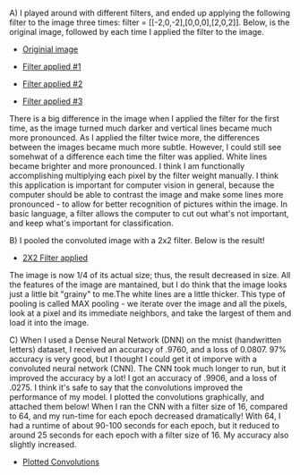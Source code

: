A) I played around with different filters, and ended up applying the following filter to the image three times: filter = [[-2,0,-2],[0,0,0],[2,0,2]]. Below, is the original image, followed by each time I applied the filter to the image. 

- [Originial image](https://user-images.githubusercontent.com/60228374/87457111-df1ac180-c5d5-11ea-84a5-c858df07fdbf.png)

- [Filter applied #1](https://user-images.githubusercontent.com/60228374/87457244-0c676f80-c5d6-11ea-9804-a2151d697ab5.png)

- [Filter applied #2](https://user-images.githubusercontent.com/60228374/87457318-27d27a80-c5d6-11ea-8e2a-240d8731ab30.png)

- [Filter applied #3](https://user-images.githubusercontent.com/60228374/87457361-3c167780-c5d6-11ea-8436-ce8710b7981a.png)

There is a big difference in the image when I applied the filter for the first time, as the image turned much darker and vertical lines became much more pronounced. As I applied the filter twice more, the differences between the images became much more subtle. However, I could still see somehwat of a difference each time the filter was applied. White lines became brighter and more pronounced. I think I am functionally accomplishing multiplying each pixel by the filter weight manually. I think this application is important for computer vision in general, because the computer should be able to contrast the image and make some lines more pronounced - to allow for better recognition of pictures within the image. In basic language, a filter allows the computer to cut out what's not important, and keep what's important for classification.

B) I pooled the convoluted image with a 2x2 filter. Below is the result!

- [2X2 Filter applied](https://user-images.githubusercontent.com/60228374/87458190-99f78f00-c5d7-11ea-84ad-7c60f4455929.png)

The image is now 1/4 of its actual size; thus, the result decreased in size. All the features of the image are mantained, but I do think that the image looks just a little bit "grainy" to me.The white lines are a little thicker. This type of pooling is called MAX pooling - we iterate over the image and all the pixels, look at a pixel and its immediate neighbors, and take the largest of them and load it into the image. 

C) When I used a Dense Neural Network (DNN) on the mnist (handwritten letters) dataset, I received an accuracy of .9760, and a loss of 0.0807. 97% accuracy is very good, but I thought I could get it ot imporve with a convoluted neural network (CNN). The CNN took much longer to run, but it improved the accuracy by a lot! I got an accuracy of .9906, and a loss of .0275. I think it's safe to say that the convolutions improved the performance of my model. I plotted the convolutions graphically, and attached them below! When I ran the CNN with a filter size of 16, compared to 64, and my run-time for each epoch decreased dramatically! With 64, I had a runtime of about 90-100 seconds for each epoch, but it reduced to around 25 seconds for each epoch with a filter size of 16. My accuracy also slightly increased.

- [Plotted Convolutions](https://user-images.githubusercontent.com/60228374/87461255-2a37d300-c5dc-11ea-8cc1-3ce92eb891c0.png)



